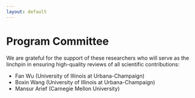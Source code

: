 ```yaml
---
layout: default
---
```


# Program Committee

We are grateful for the support of these researchers who will serve as the
linchpin in ensuring high-quality reviews of all scientific contributions:

- Fan Wu (University of Illinois at Urbana-Champaign)
- Boxin Wang (University of Illinois at Urbana-Champaign)
- Mansur Arief (Carnegie Mellon University)
